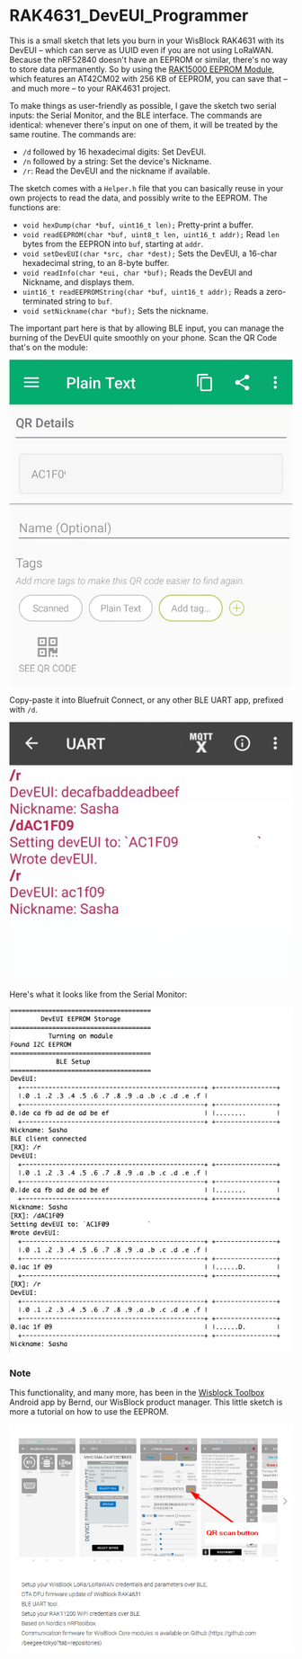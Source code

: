 # RAK4631_DevEUI_Programmer

This is a small sketch that lets you burn in your WisBlock RAK4631 with its DevEUI – which can serve as UUID even if you are not using LoRaWAN. Because the nRF52840 doesn't have an EEPROM or similar, there's no way to store data permanently. So by using the [RAK15000 EEPROM Module](https://store.rakwireless.com/collections/wisblock-storage/products/wisblock-eeprom-module-rak15000), which features an AT42CM02 with 256 KB of EEPROM, you can save that – and much more – to your RAK4631 project.

To make things as user-friendly as possible, I gave the sketch two serial inputs: the Serial Monitor, and the BLE interface. The commands are identical: whenever there's input on one of them, it will be treated by the same routine. The commands are:

* `/d` followed by 16 hexadecimal digits: Set DevEUI.
* `/n` followed by a string: Set the device's Nickname.
* `/r`: Read the DevEUI and the nickname if available.

The sketch comes with a `Helper.h` file that you can basically reuse in your own projects to read the data, and possibly write to the EEPROM. The functions are:

* `void hexDump(char *buf, uint16_t len);`
  Pretty-print a buffer.
* `void readEEPROM(char *buf, uint8_t len, uint16_t addr);`
  Read `len` bytes from the EEPRON into `buf`, starting at `addr`.
* `void setDevEUI(char *src, char *dest);`
  Sets the DevEUI, a 16-char hexadecimal string, to an 8-byte buffer.
* `void readInfo(char *eui, char *buf);`
  Reads the DevEUI and Nickname, and displays them.
* `uint16_t readEEPROMString(char *buf, uint16_t addr);`
  Reads a zero-terminated string to `buf`.
* `void setNickname(char *buf);`
  Sets the nickname.

The important part here is that by allowing BLE input, you can manage the burning of the DevEUI quite smoothly on your phone. Scan the QR Code that's on the module:

![QRCode_Reader](QRCode_Reader.jpg)

Copy-paste it into Bluefruit Connect, or any other BLE UART app, prefixed with `/d`.

![BLE_Screenshot](BLE_Screenshot.jpg)

Here's what it looks like from the Serial Monitor:

![Serial_Monitor](Serial_Monitor.png)

### Note

This functionality, and many more, has been in the [Wisblock Toolbox](https://play.google.com/store/apps/details?id=tk.giesecke.wisblock_toolbox) Android app by Bernd, our WisBlock product manager. This little sketch is more a tutorial on how to use the EEPROM.

![wisblock_toolbox](wisblock_toolbox.jpg)


